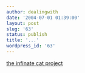 ```yaml
---
author: dealingwith
date: '2004-07-01 01:39:00'
layout: post
slug: '63'
status: publish
title: '...'
wordpress_id: '63'
---
```


[the infinate cat project][1]

   [1]: http://infinitecat.com/infinite/cat9.html

